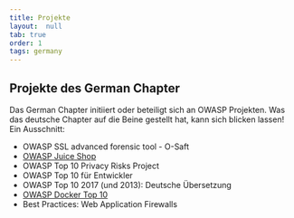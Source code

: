 ```yaml
---
title: Projekte
layout:  null
tab: true
order: 1
tags: germany
---
```


## Projekte des German Chapter

Das German Chapter initiiert oder beteiligt sich an OWASP Projekten. Was
das deutsche Chapter auf die Beine gestellt hat, kann sich blicken
lassen! Ein Ausschnitt:

* OWASP SSL advanced forensic tool - O-Saft
* [OWASP Juice Shop](/www-project-juice-shop/)
* OWASP Top 10 Privacy Risks Project
* OWASP Top 10 für Entwickler
* OWASP Top 10 2017 (und 2013): Deutsche Übersetzung
* [OWASP Docker Top 10](/www-project-docker-top-10)
* Best Practices: Web Application Firewalls

